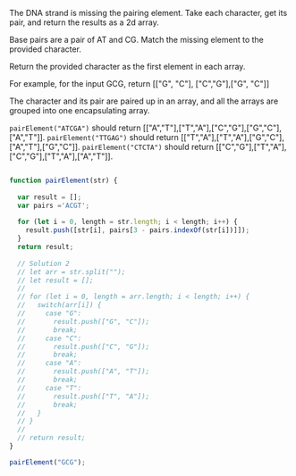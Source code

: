 The DNA strand is missing the pairing element. Take each character, get its pair, and return the results as a 2d array.

Base pairs are a pair of AT and CG. Match the missing element to the provided character.

Return the provided character as the first element in each array.

For example, for the input GCG, return [["G", "C"], ["C","G"],["G", "C"]]

The character and its pair are paired up in an array, and all the arrays are grouped into one encapsulating array.

`pairElement("ATCGA")` should return [["A","T"],["T","A"],["C","G"],["G","C"],["A","T"]].
`pairElement("TTGAG")` should return [["T","A"],["T","A"],["G","C"],["A","T"],["G","C"]].
`pairElement("CTCTA")` should return [["C","G"],["T","A"],["C","G"],["T","A"],["A","T"]].

```js

function pairElement(str) {
  
  var result = [];
  var pairs ='ACGT';
 
  for (let i = 0, length = str.length; i < length; i++) {
    result.push([str[i], pairs[3 - pairs.indexOf(str[i])]]);
  }  
  return result;
  
  // Solution 2
  // let arr = str.split("");
  // let result = [];
  // 
  // for (let i = 0, length = arr.length; i < length; i++) {
  //   switch(arr[i]) {
  //     case "G":
  //       result.push(["G", "C"]);
  //       break;
  //     case "C":
  //       result.push(["C", "G"]);
  //       break;
  //     case "A":
  //       result.push(["A", "T"]);
  //       break;
  //     case "T":
  //       result.push(["T", "A"]);
  //       break;
  //   }
  // }
  // 
  // return result;
}

pairElement("GCG");
```